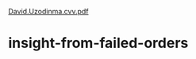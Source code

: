 [David.Uzodinma.cvv.pdf](https://github.com/daviduzy/insight-from-failed-orders/files/10014426/David.Uzodinma.cvv.pdf)
# insight-from-failed-orders

